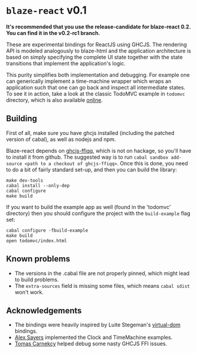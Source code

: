 # `blaze-react` v0.1

**It's recommended that you use the release-candidate for blaze-react 0.2.
You can find it in the v0.2-rc1 branch.**

These are experimental bindings for ReactJS using GHCJS. The rendering API is
modeled analogously to blaze-html and the application architecture is based on
simply specifying the complete UI state together with the state transitions
that implement the application's logic.

This purity simplifies both implementation and debugging. For example one can
generically implement a time-machine wrapper which wraps an application such
that one can go back and inspect all intermediate states. To see it in action,
take a look at the classic TodoMVC example in `todomvc` directory, which is
also available [online][1].

[1]: https://meiersi.github.io/blaze-react/

## Building

First of all, make sure you have ghcjs installed (including the patched version
of cabal), as well as nodejs and npm.

Blaze-react depends on [ghcjs-ffiqq][2], which is not on hackage, so you'll
have to install it from github. The suggested way is to run `cabal sandbox
add-source <path to a checkout of ghcjs-ffiqq>`. Once this is done, you need to
do a bit of fairly standard set-up, and then you can build the library:

```
make dev-tools
cabal install --only-dep
cabal configure
make build
```

If you want to build the example app as well (found in the 'todomvc' directory)
then you should configure the project with the `build-example` flag set:

```
cabal configure -fbuild-example
make build
open todomvc/index.html
```

[2]: https://github.com/ghcjs/ghcjs-ffiqq

## Known problems

- The versions in the .cabal file are not properly pinned, which might lead to
  build problems.
- The `extra-sources` field is missing some files, which means `cabal sdist`
  won't work.

## Acknowledgements

* The bindings were heavily inspired by Luite Stegeman's
  [virtual-dom](https://github.com/ghcjs/ghcjs-vdom) bindings.
* [Alex Sayers](https://github.com/asayers) implemented the Clock and
  TimeMachine examples.
* [Tomas Carnekcy](https://github.com/werehamster) helped debug some nasty
  GHCJS FFI issues.
